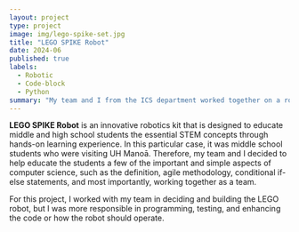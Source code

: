 ```yaml
---
layout: project
type: project
image: img/lego-spike-set.jpg
title: "LEGO SPIKE Robot"
date: 2024-06
published: true
labels:
  - Robotic
  - Code-block
  - Python
summary: "My team and I from the ICS department worked together on a robotic lego project for middle school students visiting UH Manoā, to engage and learn computer science."
---
```

**LEGO SPIKE Robot** is an innovative robotics kit that is designed to educate middle and high school students the essential STEM concepts through hands-on learning experience. In this particular case, it was middle school students who were visiting UH Manoā. Therefore, my team and I decided to help educate the students a few of the important and simple aspects of computer science, such as the definition, agile methodology, conditional if-else statements, and most importantly, working together as a team. 

For this project, I worked with my team in deciding and building the LEGO robot, but I was more responsible in programming, testing, and enhancing the code or how the robot should operate.
